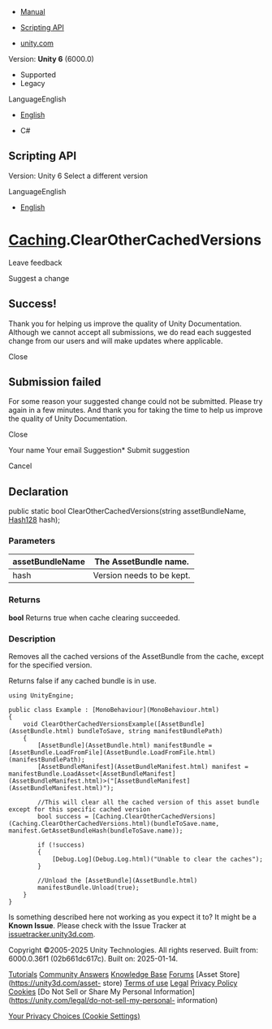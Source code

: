 [ ]()

  * [Manual](../Manual/index.html)
  * [Scripting API](../ScriptReference/index.html)

  * [unity.com](https://unity.com/)

Version: **Unity 6** (6000.0)

  * Supported
  * Legacy

LanguageEnglish

  * [English]()

  * C#

[ ](https://docs.unity3d.com)

## Scripting API

Version: Unity 6 Select a different version

LanguageEnglish

  * [English]()

#  [Caching](Caching.html).ClearOtherCachedVersions

Leave feedback

Suggest a change

## Success!

Thank you for helping us improve the quality of Unity Documentation. Although
we cannot accept all submissions, we do read each suggested change from our
users and will make updates where applicable.

Close

## Submission failed

For some reason your suggested change could not be submitted. Please <a>try
again</a> in a few minutes. And thank you for taking the time to help us
improve the quality of Unity Documentation.

Close

Your name Your email Suggestion* Submit suggestion

Cancel

[ ]()

## Declaration

public static bool ClearOtherCachedVersions(string assetBundleName,
[Hash128](Hash128.html) hash);

### Parameters

assetBundleName | The AssetBundle name.  
---|---  
hash | Version needs to be kept.  
  
### Returns

**bool** Returns true when cache clearing succeeded.

### Description

Removes all the cached versions of the AssetBundle from the cache, except for
the specified version.

Returns false if any cached bundle is in use.

    
    
    using UnityEngine;  
      
    public class Example : [MonoBehaviour](MonoBehaviour.html)
    {
        void ClearOtherCachedVersionsExample([AssetBundle](AssetBundle.html) bundleToSave, string manifestBundlePath)
        {
            [AssetBundle](AssetBundle.html) manifestBundle = [AssetBundle.LoadFromFile](AssetBundle.LoadFromFile.html)(manifestBundlePath);
            [AssetBundleManifest](AssetBundleManifest.html) manifest = manifestBundle.LoadAsset<[AssetBundleManifest](AssetBundleManifest.html)>("[AssetBundleManifest](AssetBundleManifest.html)");  
      
            //This will clear all the cached version of this asset bundle except for this specific cached version
            bool success = [Caching.ClearOtherCachedVersions](Caching.ClearOtherCachedVersions.html)(bundleToSave.name, manifest.GetAssetBundleHash(bundleToSave.name));  
      
            if (!success)
            {
                [Debug.Log](Debug.Log.html)("Unable to clear the caches");
            }  
      
            //Unload the [AssetBundle](AssetBundle.html)
            manifestBundle.Unload(true);
        }
    }
    

Is something described here not working as you expect it to? It might be a
**Known Issue**. Please check with the Issue Tracker at
[issuetracker.unity3d.com](https://issuetracker.unity3d.com).

Copyright ©2005-2025 Unity Technologies. All rights reserved. Built from:
6000.0.36f1 (02b661dc617c). Built on: 2025-01-14.

[Tutorials](https://unity3d.com/learn) [Community
Answers](https://answers.unity3d.com) [Knowledge
Base](https://support.unity3d.com/hc/en-us)
[Forums](https://forum.unity3d.com) [Asset Store](https://unity3d.com/asset-
store) [Terms of use](https://docs.unity3d.com/Manual/TermsOfUse.html)
[Legal](https://unity.com/legal) [Privacy
Policy](https://unity.com/legal/privacy-policy)
[Cookies](https://unity.com/legal/cookie-policy) [Do Not Sell or Share My
Personal Information](https://unity.com/legal/do-not-sell-my-personal-
information)

[Your Privacy Choices (Cookie Settings)](javascript:void\(0\);)

